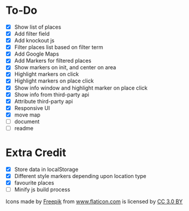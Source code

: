 # To-Do

- [x] Show list of places
- [x] Add filter field
- [x] Add knockout js
- [x] Filter places list based on filter term
- [x] Add Google Maps
- [x] Add Markers for filtered places
- [x] Show markers on init, and center on area
- [x] Highlight markers on click
- [x] Highlight markers on place click
- [x] Show info window and highlight marker on place click
- [x] Show info from third-party api
- [x] Attribute third-party api
- [x] Responsive UI
- [x] move map
- [ ] document
- [ ] readme

# Extra Credit

- [x] Store data in localStorage
- [x] Different style markers depending upon location type
- [x] favourite places
- [ ] Minify js build process

<div>Icons made by <a href="http://www.freepik.com" title="Freepik">Freepik</a> from <a href="https://www.flaticon.com/" title="Flaticon">www.flaticon.com</a> is licensed by <a href="http://creativecommons.org/licenses/by/3.0/" title="Creative Commons BY 3.0" target="_blank">CC 3.0 BY</a></div>